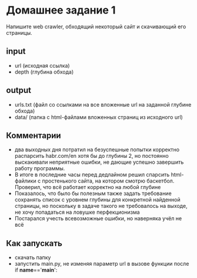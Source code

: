 # Домашнее задание 1

Напишите web crawler, обходящий некоторый сайт и скачивающий его страницы.

## input
* url (исходная ссылка)
* depth (глубина обхода)

## output
* urls.txt (файл со ссылками на все вложенные url на заданной глубине обхода)
* data/ (папка с html-файлами вложенных страниц из исходного url)

## Комментарии
* два выходных дня потратил на безуспешные попытки корректно распарсить habr.com/en хотя бы до глубины 2, но постоянно выскакивали неприятные ошибки, не дающие успешно завершить работу программы.
* В итоге в последние часы перед дедлайном решил спарсить html-файлики с простенького сайта, на котором смотрю баскетбол. Проверил, что всё работает корректно на любой глубине
* Показалось, что было бы полезным также задать требование сохранять список с уровнем глубины для конкретной найденной страницы, но поскольку в задаче такого не требовалось на выходе, не хочу попадаться на ловушке перфекционизма
* Постарался учесть всевозможные ошибки, но наверняка учёл не всё

## Как запускать
* скачать папку
* запустить main.py, не изменяя параметр url в вызове функции после if __name__=='__main__':
